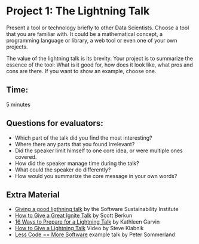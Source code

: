 
# Project 1: The Lightning Talk

Present a tool or technology briefly to other Data Scientists. Choose a tool that you are familiar with. It could be a mathematical concept, a programming language or library, a web tool or even one of your own projects.

The value of the lightning talk is its brevity. Your project is to summarize the essence of the tool: What is it good for, how does it look like, what pros and cons are there. If you want to show an example, choose one.

## Time:

5 minutes

## Questions for evaluators:

* Which part of the talk did you find the most interesting?
* Where there any parts that you found irrelevant?
* Did the speaker limit himself to one core idea, or were multiple ones covered.
* How did the speaker manage time during the talk?
* What could the speaker do differently?
* How would you summarize the core message in your own words?

## Extra Material

* [Giving a good ligthning talk](https://www.software.ac.uk/home/cw11/giving-good-lightning-talk) by the Software Sustainability Institute
* [How to Give a Great Ignite Talk](http://scottberkun.com/2009/how-to-give-a-great-ignite-talk/) by Scott Berkun
* [16 Ways to Prepare for a Lightning Talk](https://www.semrush.com/blog/16-ways-to-prepare-for-a-lightning-talk/) by Kathleen Garvin
* [How to Give a Lightning Talk](https://vimeo.com/57965823) Video by Steve Klabnik
* [Less Code == More Software](https://www.youtube.com/watch?v=XLsZkA77h8c) example talk by Peter Sommerland

